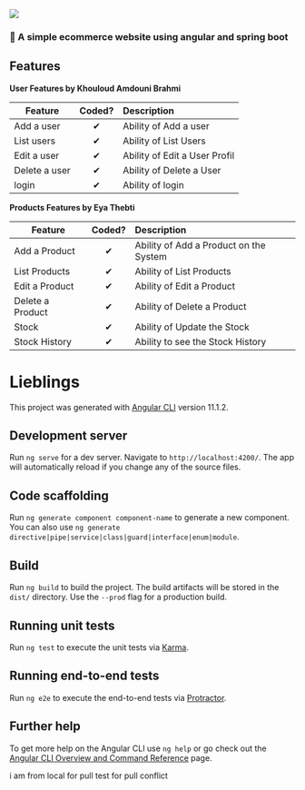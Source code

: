 ![](http://imgur.com/t3teAxi.png)
### :handbag: A simple ecommerce website using angular and spring boot
## Features

<b>User Features by Khouloud Amdouni Brahmi </b>

| Feature  |  Coded?       | Description  |
|----------|:-------------:|:-------------|
| Add a user | &#10004; | Ability of Add a user  |
| List users | &#10004; | Ability of List Users |
| Edit a user | &#10004; | Ability of Edit a User Profil |
| Delete a user | &#10004; | Ability of Delete a User |
| login| &#10004; | Ability of login  |

<b>Products Features by Eya Thebti</b>

| Feature  |  Coded?       | Description  |
|----------|:-------------:|:-------------|
| Add a Product | &#10004; | Ability of Add a Product on the System |
| List Products | &#10004; | Ability of List Products |
| Edit a Product | &#10004; | Ability of Edit a Product |
| Delete a Product | &#10004; | Ability of Delete a Product |
| Stock | &#10004; | Ability of Update the Stock |
| Stock History | &#10004; | Ability to see the Stock History |

# Lieblings

This project was generated with [Angular CLI](https://github.com/angular/angular-cli) version 11.1.2.

## Development server

Run `ng serve` for a dev server. Navigate to `http://localhost:4200/`. The app will automatically reload if you change any of the source files.

## Code scaffolding

Run `ng generate component component-name` to generate a new component. You can also use `ng generate directive|pipe|service|class|guard|interface|enum|module`.

## Build

Run `ng build` to build the project. The build artifacts will be stored in the `dist/` directory. Use the `--prod` flag for a production build.

## Running unit tests

Run `ng test` to execute the unit tests via [Karma](https://karma-runner.github.io).

## Running end-to-end tests

Run `ng e2e` to execute the end-to-end tests via [Protractor](http://www.protractortest.org/).

## Further help

To get more help on the Angular CLI use `ng help` or go check out the [Angular CLI Overview and Command Reference](https://angular.io/cli) page.

i am from local for pull
test for pull conflict
